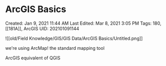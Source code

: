 # ArcGIS Basics

Created: Jan 9, 2021 11:44 AM
Last Edited: Mar 8, 2021 3:05 PM
Tags: 180, [[181A]], ArcGIS
UID: 202101091144

![[old/Field Knowledge/GIS/GIS Data/ArcGIS Basics/Untitled.png]]

we're using ArcMap! the standard mapping tool

ArcGIS equivalent of QGIS